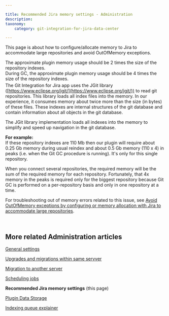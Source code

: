 ```yaml
---

title: Recommended Jira memory settings - Administration
description:
taxonomy:
    category: git-integration-for-jira-data-center

---
```


<!-- ADMINISTRATION -->

This page is about how to configure/allocate memory to Jira to accommodate large repositories and avoid OutOfMemory exceptions.

<div class="bbb-callout bbb--tip">
    <div class="irow">
    <div class="ilogobox">
        <span class="logoimg"></span>
    </div>
    <div class="imsgbox">
        The approximate plugin memory usage should be 2 times the size of the repository indexes.
        <div class='nextpara' style='margin-bottom:-10px'>During GC, the approximate plugin memory usage should be 4 times the size of the repository indexes.</div>
    </div>
    </div>
</div>

The Git Integration for Jira app uses the JGit library ([https://www.eclipse.org/jgit/](https://www.eclipse.org/jgit/)) to read git repositories. This library loads all index files into the memory. In our experience, it consumes memory about twice more than the size (in bytes) of these files. These indexes are internal structures of the git database and contain information about all objects in the git database.

The JGit library implementation loads all indexes into the memory to simplify and speed up navigation in the git database.

<div class="bbb-callout bbb--info">
    <div class="irow">
    <div class="ilogobox">
        <span class="logoimg"></span>
    </div>
    <div class="imsgbox">
        <b>For example:</b><br>
        If these repository indexes are 110 Mb then our plugin will require about 0.25 Gb memory during usual reindex and about 0.5 Gb memory (110 x 4) in peaks (i.e. when the Git GC procedure is running). It's only for this single repository.
    </div>
    </div>
</div>

When you connect several repositories, the required memory will be the sum of the required memory for each repository. Fortunately, that 4x memory in the peaks is required only for the biggest repository because Git GC is performed on a per-repository basis and only in one repository at a time.

For troubleshooting out of memory errors related to this issue, see [Avoid OutOfMemory exceptions by configuring or memory allocation with Jira to accommodate large repositories](/git-integration-for-jira-data-center/avoid-outofmemory-exceptions-by-configuring-or-memory-allocation-with-jira-to-accommodate-large-repositories-gij-self-managed).

&nbsp;

## More related Administration articles

[General settings](/git-integration-for-jira-data-center/general-settings-gij-self-managed)

[Upgrades and migrations within same servver](/git-integration-for-jira-data-center/upgrades-and-migrations-within-same-server-gij-self-managed)

[Migration to another server](/git-integration-for-jira-data-center/migration-to-another-server-gij-self-managed)

[Scheduling jobs](/git-integration-for-jira-data-center/scheduling-jobs-gij-self-managed)

**Recommended Jira memory settings** (this page)

[Plugin Data Storage](/git-integration-for-jira-data-center/plugin-data-storage-gij-self-managed)

[Indexing queue explainer](/git-integration-for-jira-data-center/indexing-queue-explainer-gij-self-managed)

